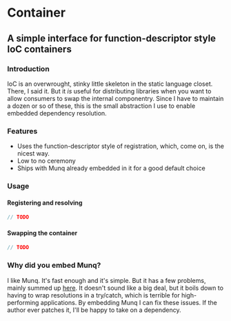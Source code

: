 # Container
## A simple interface for function-descriptor style IoC containers

### Introduction
IoC is an overwrought, stinky little skeleton in the static language closet. There, I said it.
But it _is_ useful for distributing libraries when you want to allow consumers to swap the
internal componentry. Since I have to maintain a dozen or so of these, this is the small
abstraction I use to enable embedded dependency resolution. 

### Features

* Uses the function-descriptor style of registration, which, come on, is the nicest way.
* Low to no ceremony
* Ships with Munq already embedded in it for a good default choice

### Usage

#### Registering and resolving

```csharp
// TODO
```

#### Swapping the container

```csharp
// TODO
```

### Why did you embed Munq?
		
I like Munq. It's fast enough and it's simple. But it has a few problems, 
mainly summed up [here](http://munq.codeplex.com/workitem/7131). It doesn't sound
like a big deal, but it boils down to having to wrap resolutions in a try/catch,
which is terrible for high-performing applications. By embedding Munq I can
fix these issues. If the author ever patches it, I'll be happy to take on a 
dependency.